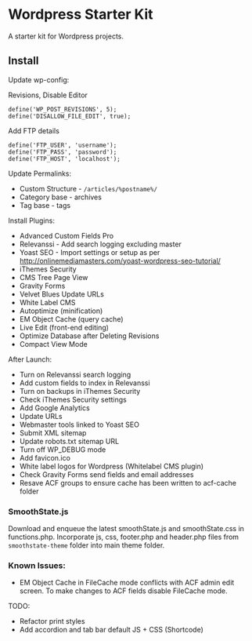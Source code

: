 # Wordpress Starter Kit

A starter kit for Wordpress projects.

## Install

Update wp-config:

Revisions, Disable Editor

```
define('WP_POST_REVISIONS', 5);
define('DISALLOW_FILE_EDIT', true);
```
Add FTP details

```
define('FTP_USER', 'username');
define('FTP_PASS', 'password');
define('FTP_HOST', 'localhost');
```

Update Permalinks:

- Custom Structure - `/articles/%postname%/`
- Category base - archives
- Tag base - tags

Install Plugins:

- Advanced Custom Fields Pro
- Relevanssi - Add search logging excluding master
- Yoast SEO - Import settings or setup as per http://onlinemediamasters.com/yoast-wordpress-seo-tutorial/
- iThemes Security
- CMS Tree Page View
- Gravity Forms
- Velvet Blues Update URLs
- White Label CMS
- Autoptimize (minification)
- EM Object Cache (query cache)
- Live Edit (front-end editing)
- Optimize Database after Deleting Revisions
- Compact View Mode

After Launch:

- Turn on Relevanssi search logging
- Add custom fields to index in Relevanssi
- Turn on backups in iThemes Security
- Check iThemes Security settings
- Add Google Analytics
- Update URLs
- Webmaster tools linked to Yoast SEO
- Submit XML sitemap
- Update robots.txt sitemap URL
- Turn off WP_DEBUG mode
- Add favicon.ico
- White label logos for Wordpress (Whitelabel CMS plugin)
- Check Gravity Forms send fields and email addresses
- Resave ACF groups to ensure cache has been written to acf-cache folder

### SmoothState.js

Download and enqueue the latest smoothState.js and smoothState.css in functions.php. Incorporate js, css, footer.php and header.php files from `smoothstate-theme` folder into main theme folder.

### Known Issues:

- EM Object Cache in FileCache mode conflicts with ACF admin edit screen. To make changes to ACF fields disable FileCache mode.

TODO:

- Refactor print styles
- Add accordion and tab bar default JS + CSS (Shortcode)